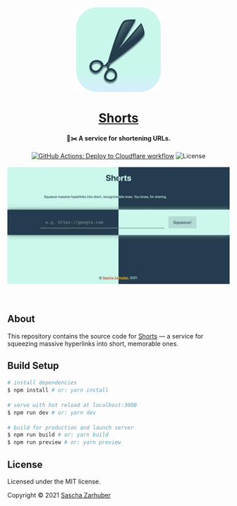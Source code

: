 <div align="center">
  <img src="static/icons/android-chrome-192x192.png" alt="The icon showing scissors" width="192px" />
  <br />
  <h1><a href="https://a.sascha.link/" rel="noopener noreferrer">Shorts</a></h1>
  <strong>🔗✂️ A service for shortening URLs.</strong>
  <br />
  <br />
  <a href="https://github.com/vorchdorf-dot-media/shorts/actions/workflows/deploy-to-cloudflare.yml"><img alt="GitHub Actions: Deploy to Cloudflare workflow" src="https://github.com/vorchdorf-dot-media/shorts/actions/workflows/deploy-to-cloudflare.yml/badge.svg" /></a> <img alt="License" src="https://img.shields.io/github/license/vorchdorf-dot-media/shorts" /> 
  <br />
  <br />
  <img alt="Image showing the user interface in both dark and light mode. The top contains the headline 'Shorts', the center shows the input form, together with a button called 'Squeeze!'. The bottom shows the copyright notice." src="static/card-image.jpg" width="768px" />
  <br />
  <br />
  <br />
</div>

## About

This repository contains the source code for [Shorts](https://a.sascha.link) — a service for squeezing massive hyperlinks into short, memorable ones.

## Build Setup

```bash
# install dependencies
$ npm install # or: yarn install

# serve with hot reload at localhost:3000
$ npm run dev # or: yarn dev

# build for production and launch server
$ npm run build # or: yarn build
$ npm run preview # or: yarn preview
```

## License

Licensed under the MIT license.

Copyright ©️ 2021 [Sascha Zarhuber](https://sascha.work)
